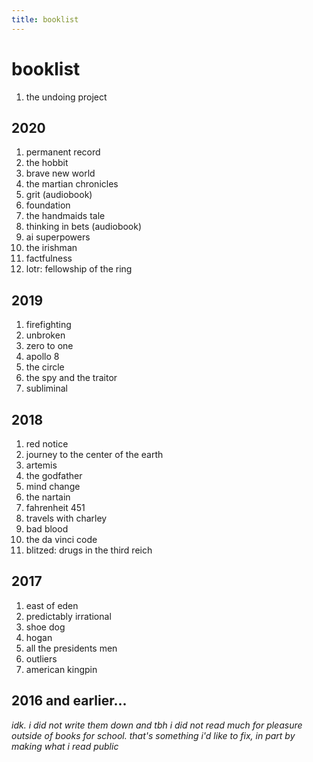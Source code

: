 ```yaml
---
title: booklist
---
```


# booklist
1. the undoing project


## 2020
1. permanent record
1. the hobbit
1. brave new world
1. the martian chronicles
1. grit (audiobook)
1. foundation
1. the handmaids tale
1. thinking in bets (audiobook)
1. ai superpowers
1. the irishman
1. factfulness  
1. lotr: fellowship of the ring  

## 2019
1. firefighting
1. unbroken
1. zero to one
1. apollo 8
1. the circle
1. the spy and the traitor
1. subliminal


## 2018
1. red notice
1. journey to the center of the earth
1. artemis
1. the godfather
1. mind change
1. the nartain
1. fahrenheit 451
1. travels with charley
1. bad blood
1. the da vinci code
1. blitzed: drugs in the third reich


## 2017
1. east of eden
1. predictably irrational
1. shoe dog
1. hogan
1. all the presidents men
1. outliers
1. american kingpin


## 2016 and earlier...  
*idk. i did not write them down and tbh i did not read much for pleasure outside of books for school. that's something i'd like to fix, in part by making what i read public*  
